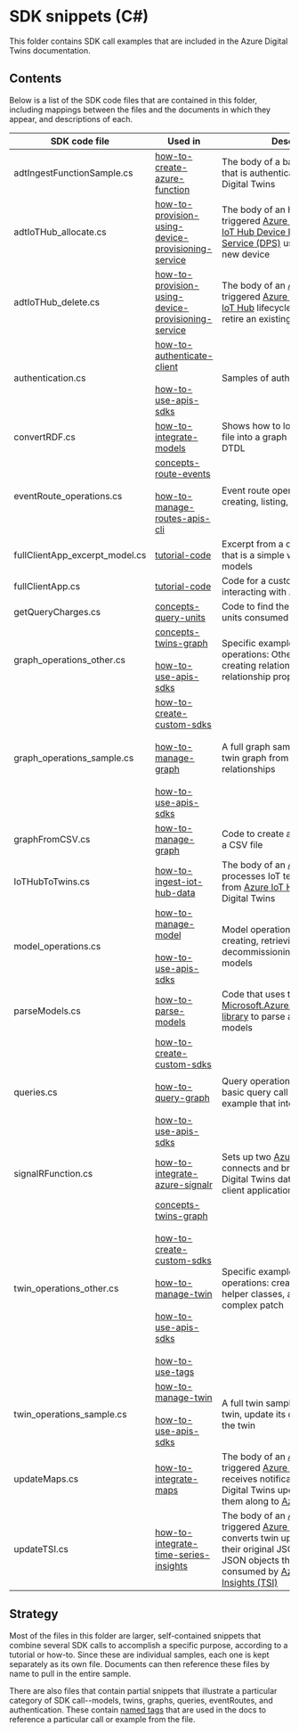 # SDK snippets (C#)

This folder contains SDK call examples that are included in the Azure Digital Twins documentation.

## Contents

Below is a list of the SDK code files that are contained in this folder, including mappings between the files and the documents in which they appear, and descriptions of each.

| SDK code file | Used in | Description |
| --- | --- | --- |
| adtIngestFunctionSample.cs | [how-to-create-azure-function](https://docs.microsoft.com/azure/digital-twins/how-to-create-azure-function) | The body of a basic [Azure Function](https://docs.microsoft.com/azure/azure-functions/functions-overview) that is authenticated with Azure Digital Twins |
| adtIoTHub_allocate.cs | [how-to-provision-using-device-provisioning-service](https://docs.microsoft.com/azure/digital-twins/how-to-provision-using-device-provisioning-service) | The body of an HTTP request-triggered [Azure Function](https://docs.microsoft.com/azure/azure-functions/functions-overview) that [Azure IoT Hub Device Provisioning Service (DPS)](https://docs.microsoft.com/azure/iot-dps/about-iot-dps) uses to provision a new device |
| adtIoTHub_delete.cs | [how-to-provision-using-device-provisioning-service](https://docs.microsoft.com/azure/digital-twins/how-to-provision-using-device-provisioning-service) | The body of an [Azure Event Hubs](https://docs.microsoft.com/azure/event-hubs/event-hubs-about)-triggered [Azure Function](https://docs.microsoft.com/azure/azure-functions/functions-overview) that [Azure IoT Hub](https://docs.microsoft.com/azure/iot-hub/about-iot-hub) lifecycle events uses to retire an existing device |
| authentication.cs | [how-to-authenticate-client](https://docs.microsoft.com/azure/digital-twins/how-to-authenticate-client)<br><br>[how-to-use-apis-sdks](https://docs.microsoft.com/azure/digital-twins/how-to-use-apis-sdks) | Samples of authentication code |
| convertRDF.cs | [how-to-integrate-models](https://docs.microsoft.com/azure/digital-twins/how-to-integrate-models) | Shows how to load an RDF model file into a graph and convert it to DTDL |
| eventRoute_operations.cs | [concepts-route-events](https://docs.microsoft.com/azure/digital-twins/concepts-route-events)<br><br>[how-to-manage-routes-apis-cli](https://docs.microsoft.com/azure/digital-twins/how-to-manage-routes-apis-cli) | Event route operations, including creating, listing, and deleting |
| fullClientApp_excerpt_model.cs | [tutorial-code](https://docs.microsoft.com/azure/digital-twins/tutorial-code) | Excerpt from a custom client app that is a simple way to upload models |
| fullClientApp.cs | [tutorial-code](https://docs.microsoft.com/azure/digital-twins/tutorial-code) | Code for a custom client app for interacting with Azure Digital Twins |
| getQueryCharges.cs | [concepts-query-units](https://docs.microsoft.com/azure/digital-twins/concepts-query-units) | Code to find the number of query units consumed by a query request |
| graph_operations_other.cs | [concepts-twins-graph](https://docs.microsoft.com/azure/digital-twins/concepts-twins-graph)<br><br>[how-to-use-apis-sdks](https://docs.microsoft.com/azure/digital-twins/how-to-use-apis-sdks) | Specific examples of graph operations: Other examples of creating relationships, and listing relationship properties |
| graph_operations_sample.cs | [how-to-create-custom-sdks](https://docs.microsoft.com/azure/digital-twins/how-to-create-custom-sdks)<br><br>[how-to-manage-graph](https://docs.microsoft.com/azure/digital-twins/how-to-manage-graph)<br><br>[how-to-use-apis-sdks](https://docs.microsoft.com/azure/digital-twins/how-to-use-apis-sdks) | A full graph sample that creates a twin graph from digital twins and relationships |
| graphFromCSV.cs | [how-to-manage-graph](https://docs.microsoft.com/azure/digital-twins/how-to-manage-graph) | Code to create a twin graph out of a CSV file |
| IoTHubToTwins.cs | [how-to-ingest-iot-hub-data](https://docs.microsoft.com/azure/digital-twins/how-to-ingest-iot-hub-data) | The body of an [Azure Function](https://docs.microsoft.com/azure/azure-functions/functions-overview) that processes IoT telemetry events from [Azure IoT Hub](https://docs.microsoft.com/azure/iot-hub/about-iot-hub) into Azure Digital Twins |
| model_operations.cs | [how-to-manage-model](https://docs.microsoft.com/azure/digital-twins/how-to-manage-model)<br><br>[how-to-use-apis-sdks](https://docs.microsoft.com/azure/digital-twins/how-to-use-apis-sdks) | Model operations, including creating, retrieving, decommissioning, and deleting models |
| parseModels.cs | [how-to-parse-models](https://docs.microsoft.com/azure/digital-twins/how-to-parse-models) | Code that uses the [Microsoft.Azure.DigitalTwins.Parser library](https://nuget.org/packages/Microsoft.Azure.DigitalTwins.Parser/) to parse and validate DTDL models |
| queries.cs | [how-to-create-custom-sdks](https://docs.microsoft.com/azure/digital-twins/how-to-create-custom-sdks)<br><br>[how-to-query-graph](https://docs.microsoft.com/azure/digital-twins/how-to-query-graph)<br><br>[how-to-use-apis-sdks](https://docs.microsoft.com/azure/digital-twins/how-to-use-apis-sdks) | Query operations, including the basic query call and a longer example that interprets results |
| signalRFunction.cs | [how-to-integrate-azure-signalr](https://docs.microsoft.com/azure/digital-twins/how-to-integrate-azure-signalr) | Sets up two [Azure Function](https://docs.microsoft.com/azure/azure-functions/functions-overview) that connects and broadcasts Azure Digital Twins data to connected client applications |
| twin_operations_other.cs | [concepts-twins-graph](https://docs.microsoft.com/azure/digital-twins/concepts-twins-graph)<br><br>[how-to-create-custom-sdks](https://docs.microsoft.com/azure/digital-twins/how-to-create-custom-sdks)<br><br>[how-to-manage-twin](https://docs.microsoft.com/azure/digital-twins/how-to-manage-twin)<br><br>[how-to-use-apis-sdks](https://docs.microsoft.com/azure/digital-twins/how-to-use-apis-sdks)<br><br>[how-to-use-tags](https://docs.microsoft.com/azure/digital-twins/how-to-use-tags) | Specific examples of twin operations: creating a twin without helper classes, and creating a more complex patch |
| twin_operations_sample.cs | [how-to-manage-twin](https://docs.microsoft.com/azure/digital-twins/how-to-manage-twin)<br><br>[how-to-use-apis-sdks](https://docs.microsoft.com/azure/digital-twins/how-to-use-apis-sdks) | A full twin sample that creates a twin, update its details, and delete the twin |
| updateMaps.cs | [how-to-integrate-maps](https://docs.microsoft.com/azure/digital-twins/how-to-integrate-maps) | The body of an [Azure Event Grid](https://docs.microsoft.com/azure/event-grid/overview)-triggered [Azure Function](https://docs.microsoft.com/azure/azure-functions/functions-overview) that receives notifications from Azure Digital Twins updates and sends them along to [Azure Maps](https://docs.microsoft.com/azure/azure-maps/about-azure-maps)|
| updateTSI.cs | [how-to-integrate-time-series-insights](https://docs.microsoft.com/azure/digital-twins/how-to-integrate-time-series-insights) | The body of an [Azure Event Hubs](https://docs.microsoft.com/azure/event-hubs/event-hubs-about)-triggered [Azure Function](https://docs.microsoft.com/azure/azure-functions/functions-overview) that converts twin update events from their original JSON Patch form to JSON objects that can be consumed by [Azure Time Series Insights (TSI)](https://docs.microsoft.com/azure/time-series-insights/overview-what-is-tsi) |

## Strategy

Most of the files in this folder are larger, self-contained snippets that combine several SDK calls to accomplish a specific purpose, according to a tutorial or how-to. Since these are individual samples, each one is kept separately as its own file. Documents can then reference these files by name to pull in the entire sample.

There are also files that contain partial snippets that illustrate a particular category of SDK call--models, twins, graphs, queries, eventRoutes, and authentication. These contain [named tags](https://review.docs.microsoft.com/help/contribute/code-in-docs?branch=master#named-snippet) that are used in the docs to reference a particular call or example from the file.
